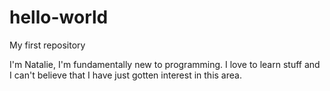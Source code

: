 # hello-world
My first repository


I'm Natalie, I'm fundamentally new to programming. I love to learn stuff and I can't believe that I have just gotten interest in this area.
